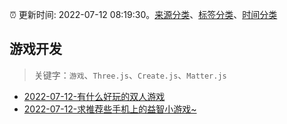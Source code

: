:alarm_clock: 更新时间: 2022-07-12 08:19:30。[来源分类](../README.md)、[标签分类](../TAGS.md)、[时间分类](../TIMELINE.md)

## 游戏开发


> 关键字：`游戏`、`Three.js`、`Create.js`、`Matter.js`



- [2022-07-12-有什么好玩的双人游戏](https://www.v2ex.com/t/865694) 
- [2022-07-12-求推荐些手机上的益智小游戏~](https://www.v2ex.com/t/865667) 